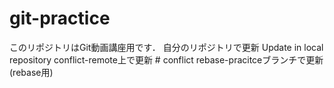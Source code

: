 # git-practice
このリポジトリはGit動画講座用です．
自分のリポジトリで更新
Update in local repository
conflict-remote上で更新 # conflict
rebase-pracitceブランチで更新(rebase用)